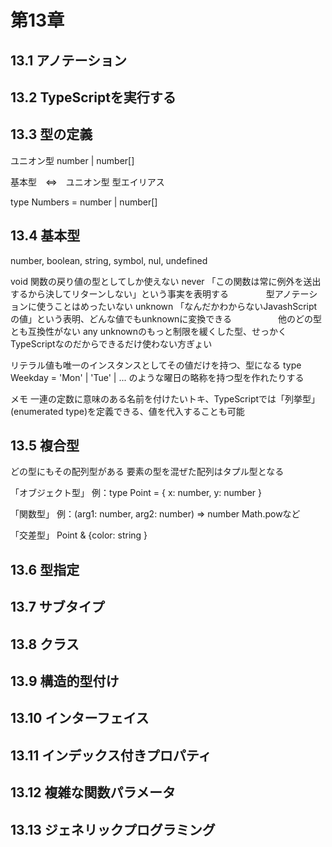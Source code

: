# 第13章

## 13.1 アノテーション
## 13.2 TypeScriptを実行する
## 13.3 型の定義

ユニオン型
number | number[]

基本型　⇔　ユニオン型
型エイリアス

type Numbers = number | number[]

## 13.4 基本型

number, boolean, string, symbol, nul, undefined

void 関数の戻り値の型としてしか使えない
never 「この関数は常に例外を送出するから決してリターンしない」という事実を表明する
　　　　型アノテーションに使うことはめったいない
unknown  「なんだかわからないJavashScriptの値」という表明、どんな値でもunknownに変換できる
　　　　　他のどの型とも互換性がない
any unknownのもっと制限を緩くした型、せっかくTypeScriptなのだからできるだけ使わない方ぎょい

リテラル値も唯一のインスタンスとしてその値だけを持つ、型になる
type Weekday = 'Mon' | 'Tue' | ...
のような曜日の略称を持つ型を作れたりする

メモ
一連の定数に意味のある名前を付けたいトキ、TypeScriptでは「列挙型」(enumerated type)を定義できる、値を代入することも可能


## 13.5 複合型

どの型にもその配列型がある
要素の型を混ぜた配列はタプル型となる

「オブジェクト型」
例：type Point = { x: number, y: number }

「関数型」
例：(arg1: number, arg2: number) => number
Math.powなど

「交差型」
Point & {color: string }

## 13.6 型指定
## 13.7 サブタイプ
## 13.8 クラス
## 13.9 構造的型付け
## 13.10 インターフェイス
## 13.11 インデックス付きプロパティ
## 13.12 複雑な関数パラメータ
## 13.13 ジェネリックプログラミング